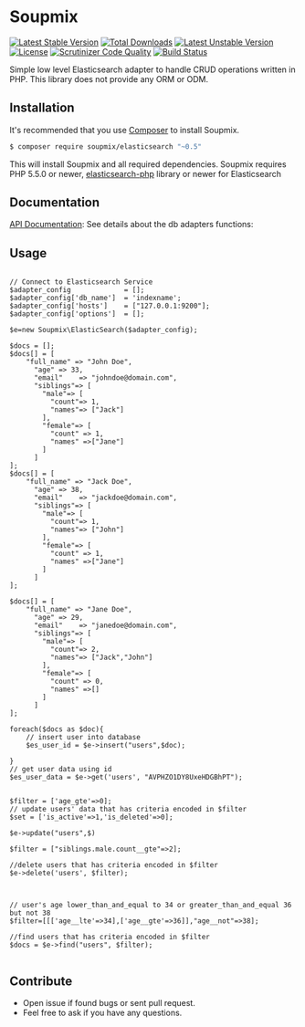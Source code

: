 # Soupmix


[![Latest Stable Version](https://poser.pugx.org/soupmix/elasticsearch/v/stable)](https://packagist.org/packages/soupmix/elasticsearch) [![Total Downloads](https://poser.pugx.org/soupmix/elasticsearch/downloads)](https://packagist.org/packages/soupmix/elasticsearch) [![Latest Unstable Version](https://poser.pugx.org/soupmix/elasticsearch/v/unstable)](https://packagist.org/packages/soupmix/elasticsearch) [![License](https://poser.pugx.org/soupmix/elasticsearch/license)](https://packagist.org/packages/soupmix/elasticsearch)
[![Scrutinizer Code Quality](https://scrutinizer-ci.com/g/soupmix/elasticsearch/badges/quality-score.png?b=master)](https://scrutinizer-ci.com/g/soupmix/elasticsearch/) [![Build Status](https://travis-ci.org/soupmix/elasticsearch.svg?branch=master)](https://travis-ci.org/soupmix/elasticsearch)

Simple low level Elasticsearch adapter to handle CRUD operations written in PHP. This library does not provide any ORM or ODM. 


## Installation

It's recommended that you use [Composer](https://getcomposer.org/) to install Soupmix.

```bash
$ composer require soupmix/elasticsearch "~0.5"
```

This will install Soupmix and all required dependencies. Soupmix requires PHP 5.5.0 or newer, [elasticsearch-php](https://github.com/elastic/elasticsearch-php) library or newer for Elasticsearch

## Documentation

[API Documentation](https://github.com/soupmix/base/blob/master/docs/API_Documentation.md): See details about the db adapters functions:

## Usage
```

// Connect to Elasticsearch Service
$adapter_config             = [];
$adapter_config['db_name']  = 'indexname';
$adapter_config['hosts']    = ["127.0.0.1:9200"];
$adapter_config['options']  = [];

$e=new Soupmix\ElasticSearch($adapter_config);

$docs = [];
$docs[] = [
    "full_name" => "John Doe",
      "age" => 33,
      "email"    => "johndoe@domain.com",
      "siblings"=> [
        "male"=> [
          "count"=> 1,
          "names"=> ["Jack"]
        ],
        "female"=> [
          "count" => 1,
          "names" =>["Jane"]
        ]      
      ]
];
$docs[] = [
    "full_name" => "Jack Doe",
      "age" => 38,
      "email"    => "jackdoe@domain.com",
      "siblings"=> [
        "male"=> [
          "count"=> 1,
          "names"=> ["John"]
        ],
        "female"=> [
          "count" => 1,
          "names" =>["Jane"]
        ]      
      ]
];

$docs[] = [
    "full_name" => "Jane Doe",
      "age" => 29,
      "email"    => "janedoe@domain.com",
      "siblings"=> [
        "male"=> [
          "count"=> 2,
          "names"=> ["Jack","John"]
        ],
        "female"=> [
          "count" => 0,
          "names" =>[]
        ]      
      ]
];

foreach($docs as $doc){
    // insert user into database
    $es_user_id = $e->insert("users",$doc);

}
// get user data using id
$es_user_data = $e->get('users', "AVPHZO1DY8UxeHDGBhPT");


$filter = ['age_gte'=>0];
// update users' data that has criteria encoded in $filter
$set = ['is_active'=>1,'is_deleted'=>0];

$e->update("users",$)

$filter = ["siblings.male.count__gte"=>2];

//delete users that has criteria encoded in $filter
$e->delete('users', $filter);



// user's age lower_than_and_equal to 34 or greater_than_and_equal 36 but not 38
$filter=[[['age__lte'=>34],['age__gte'=>36]],"age__not"=>38];

//find users that has criteria encoded in $filter
$docs = $e->find("users", $filter);


```



## Contribute
* Open issue if found bugs or sent pull request.
* Feel free to ask if you have any questions.
